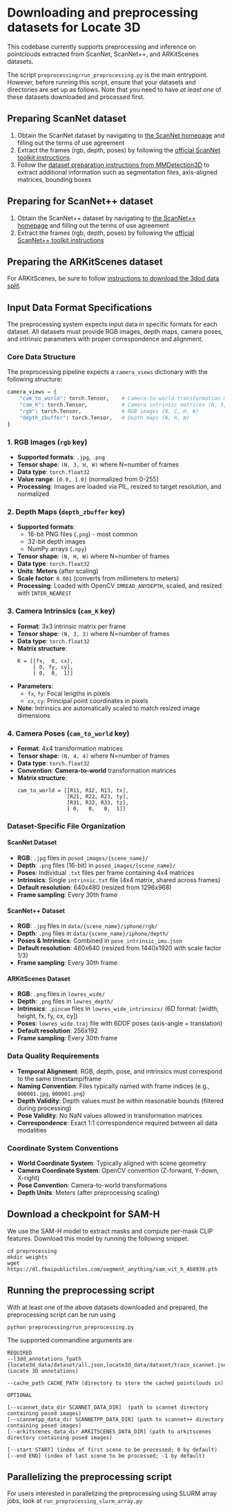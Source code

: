 # Downloading and preprocessing datasets for Locate 3D

This codebase currently supports preprocessing and inference on pointclouds extracted from ScanNet, ScanNet++, and ARKitScenes datasets.

The script `preprocessing/run_preprocessing.py` is the main entrypoint. However, before running this script, ensure that your datasets and directories are set up as follows. Note that you need to have _at least one_ of these datasets downloaded and processed first.

## Preparing ScanNet dataset

1. Obtain the ScanNet dataset by navigating to [the ScanNet homepage](http://www.scan-net.org/ScanNet/) and filling out the terms of use agreement
2. Extract the frames (rgb, depth, poses) by following the [official ScanNet toolkit instructions](https://github.com/ScanNet/ScanNet)
3. Follow the [dataset preparation instructions from MMDetection3D](https://mmdetection3d.readthedocs.io/en/v0.15.0/datasets/scannet_det.html) to extract additional information such as segmentation files, axis-aligned matrices, bounding boxes 

## Preparing for ScanNet++ dataset

1. Obtain the ScanNet++ dataset by navigating to [the ScanNet++ homepage](https://kaldir.vc.in.tum.de/scannetpp/) and filling out the terms of use agreement
2. Extract the frames (rgb, depth, poses) by following the [official ScanNet++ toolkit instructions](https://github.com/scannetpp/scannetpp)

## Preparing the ARKitScenes dataset

For ARKitScenes, be sure to follow [instructions to download the 3dod data split](https://github.com/apple/ARKitScenes/blob/main/DATA.md).


## Input Data Format Specifications

The preprocessing system expects input data in specific formats for each dataset. All datasets must provide RGB images, depth maps, camera poses, and intrinsic parameters with proper correspondence and alignment.

### Core Data Structure

The preprocessing pipeline expects a `camera_views` dictionary with the following structure:
```python
camera_views = {
    "cam_to_world": torch.Tensor,    # Camera-to-world transformation matrices (N, 4, 4)
    "cam_K": torch.Tensor,           # Camera intrinsic matrices (N, 3, 3)
    "rgb": torch.Tensor,             # RGB images (N, C, H, W)
    "depth_zbuffer": torch.Tensor,   # Depth maps (N, H, W)
}
```

### 1. RGB Images (`rgb` key)
- **Supported formats**: `.jpg`, `.png`
- **Tensor shape**: `(N, 3, H, W)` where N=number of frames
- **Data type**: `torch.float32`
- **Value range**: `[0.0, 1.0]` (normalized from 0-255)
- **Processing**: Images are loaded via PIL, resized to target resolution, and normalized

### 2. Depth Maps (`depth_zbuffer` key)
- **Supported formats**: 
  - 16-bit PNG files (`.png`) - most common
  - 32-bit depth images
  - NumPy arrays (`.npy`)
- **Tensor shape**: `(N, H, W)` where N=number of frames
- **Data type**: `torch.float32`
- **Units**: **Meters** (after scaling)
- **Scale factor**: `0.001` (converts from millimeters to meters)
- **Processing**: Loaded with OpenCV `IMREAD_ANYDEPTH`, scaled, and resized with `INTER_NEAREST`

### 3. Camera Intrinsics (`cam_K` key)
- **Format**: 3x3 intrinsic matrix per frame
- **Tensor shape**: `(N, 3, 3)` where N=number of frames
- **Data type**: `torch.float32`
- **Matrix structure**:
  ```
  K = [[fx,  0, cx],
       [ 0, fy, cy],
       [ 0,  0,  1]]
  ```
- **Parameters**:
  - `fx`, `fy`: Focal lengths in pixels
  - `cx`, `cy`: Principal point coordinates in pixels
- **Note**: Intrinsics are automatically scaled to match resized image dimensions

### 4. Camera Poses (`cam_to_world` key)
- **Format**: 4x4 transformation matrices
- **Tensor shape**: `(N, 4, 4)` where N=number of frames
- **Data type**: `torch.float32`
- **Convention**: **Camera-to-world** transformation matrices
- **Matrix structure**:
  ```
  cam_to_world = [[R11, R12, R13, tx],
                  [R21, R22, R23, ty],
                  [R31, R32, R33, tz],
                  [ 0,   0,   0,  1]]
  ```

### Dataset-Specific File Organization

#### ScanNet Dataset
- **RGB**: `.jpg` files in `posed_images/{scene_name}/`
- **Depth**: `.png` files (16-bit) in `posed_images/{scene_name}/`
- **Poses**: Individual `.txt` files per frame containing 4x4 matrices
- **Intrinsics**: Single `intrinsic.txt` file (4x4 matrix, shared across frames)
- **Default resolution**: 640x480 (resized from 1296x968)
- **Frame sampling**: Every 30th frame

#### ScanNet++ Dataset
- **RGB**: `.jpg` files in `data/{scene_name}/iphone/rgb/`
- **Depth**: `.png` files in `data/{scene_name}/iphone/depth/`
- **Poses & Intrinsics**: Combined in `pose_intrinsic_imu.json`
- **Default resolution**: 480x640 (resized from 1440x1920 with scale factor 1/3)
- **Frame sampling**: Every 30th frame

#### ARKitScenes Dataset
- **RGB**: `.png` files in `lowres_wide/`
- **Depth**: `.png` files in `lowres_depth/`
- **Intrinsics**: `.pincam` files in `lowres_wide_intrinsics/` (6D format: [width, height, fx, fy, cx, cy])
- **Poses**: `lowres_wide.traj` file with 6DOF poses (axis-angle + translation)
- **Default resolution**: 256x192
- **Frame sampling**: Every 30th frame

### Data Quality Requirements
- **Temporal Alignment**: RGB, depth, pose, and intrinsics must correspond to the same timestamp/frame
- **Naming Convention**: Files typically named with frame indices (e.g., `000001.jpg`, `000001.png`)
- **Depth Validity**: Depth values must be within reasonable bounds (filtered during processing)
- **Pose Validity**: No NaN values allowed in transformation matrices
- **Correspondence**: Exact 1:1 correspondence required between all data modalities

### Coordinate System Conventions
- **World Coordinate System**: Typically aligned with scene geometry
- **Camera Coordinate System**: OpenCV convention (Z-forward, Y-down, X-right)
- **Pose Convention**: Camera-to-world transformations
- **Depth Units**: Meters (after preprocessing scaling)


## Download a checkpoint for SAM-H

We use the SAM-H model to extract masks and compute per-mask CLIP features. Download this model by running the following snippet.
```
cd preprocessing 
mkdir weights
wget https://dl.fbaipublicfiles.com/segment_anything/sam_vit_h_4b8939.pth
```


## Running the preprocessing script

With at least one of the above datasets downloaded and prepared, the preprocessing script can be run using
```
python preprocessing/run_preprocessing.py
```

The supported commandline arguments are
```
REQUIRED
--l3dd_annotations_fpath    {locate3d_data/dataset/all.json,locate3d_data/dataset/train_scannet.json,locate3d_data/dataset/val_arkitscenes.json,locate3d_data/dataset/train.json,locate3d_data/dataset/train_scannetpp.json,locate3d_data/dataset/val_scannet.json,locate3d_data/dataset/train_arkitscenes.json,locate3d_data/dataset/val.json,locate3d_data/dataset/val_scannetpp.json} (Locate 3D annotations)

--cache_path CACHE_PATH (directory to store the cached pointclouds in)

OPTIONAL

[--scannet_data_dir SCANNET_DATA_DIR]  (path to scannet directory containing posed images)
[--scannetpp_data_dir SCANNETPP_DATA_DIR] (path to scannet++ directory containing posed images)
[--arkitscenes_data_dir ARKITSCENES_DATA_DIR] (path to arkitscenes directory containing posed images)

[--start START] (index of first scene to be processed; 0 by default)
[--end END] (index of last scene to be processed; -1 by default)
```

## Parallelizing the preprocessing script

For users interested in parallelizing the preprocessing using SLURM array jobs, look at `run_preprocessing_slurm_array.py`
